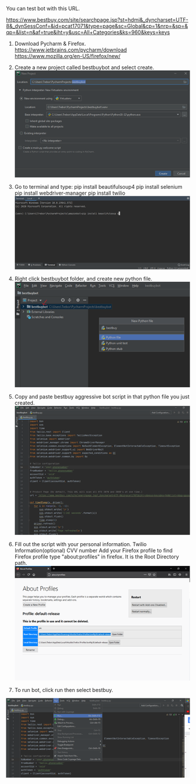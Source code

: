 You can test bot with this URL.

https://www.bestbuy.com/site/searchpage.jsp?st=hdmi&_dyncharset=UTF-8&_dynSessConf=&id=pcat17071&type=page&sc=Global&cp=1&nrp=&sp=&qp=&list=n&af=true&iht=y&usc=All+Categories&ks=960&keys=keys

1. Download Pycharm & Firefox.
https://www.jetbrains.com/pycharm/download
https://www.mozilla.org/en-US/firefox/new/

2. Create a new project called bestbuybot and select create.
![](images/step2.png)

3. Go to terminal and type:
pip install beautifulsoup4
pip install selenium
pip install webdriver-manager
pip install twilio
![](images/step3.png)

4. Right click bestbuybot folder, and create new python file. 
![](images/step4.png)

5. Copy and paste bestbuy aggressive bot script in that python file you just created.
![](images/step5.png)

6. Fill out the script with your personal information.
Twilio Information(optional)
CVV number
Add your Firefox profile
to find Firefox profile type "about:profiles" in firefox. It is the Root Directory path.
![](images/step6.png)


7. To run bot, click run then select bestbuy.

![](images/step7.png)





